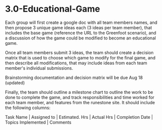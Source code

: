 # 3.0-Educational-Game
Each group will first create a google doc with all team members names, and then  propose 3 unique game ideas each (3 ideas per team member), that includes the base game (reference the URL to the Greenfoot scenario), and a discussion of how the game could be modified to become an educational game.


Once all team members submit 3 ideas, the team should create a decision matrix that is used to choose which game to modify for the final game,  and then describe all modifications, that may include ideas from each team member's individual submissions.

Brainstorming documentation and decision matrix will be due Aug 18 (updated)

Finally, the team should outline a milestone chart to outline the work to be done to complete the game, and track responsibilities and time worked for each team member, and features from the runestone site. It should include the following columns:


Task Name     |  Assigned to |  Estimated. Hrs  |   Actual Hrs  |   Completion Date |  Topics Implemented  |  Comments
